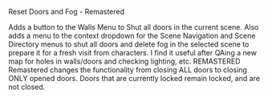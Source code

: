 Reset Doors and Fog - Remastered

Adds a button to the Walls Menu to Shut all doors in the current scene. Also adds a menu to the context dropdown for the Scene Navigation and Scene Directory menus to shut all doors and delete fog in the selected scene to prepare it for a fresh visit from characters. I find it useful after QAing a new map for holes in walls/doors and checking lighting, etc.
REMASTERED
Remastered changes the functionality from closing ALL doors to closing ONLY opened doors.
Doors that are currently locked remain locked, and are not closed.
